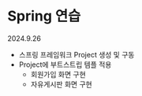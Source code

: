 # Spring 연습
2024.9.26
* 스프링 프레임워크 Project 생성 및 구동
* Project에 부트스트립 템플 적용
  - 회원가입 화면 구현
  - 자유게시판 화면 구현
